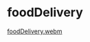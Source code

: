 # foodDelivery
[foodDelivery.webm](https://user-images.githubusercontent.com/74846094/227754432-a78699e9-f485-4c1b-947f-5370669347f3.mp4)
